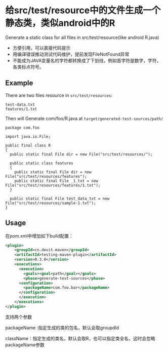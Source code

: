 # 给src/test/resource中的文件生成一个静态类，类似android中的R

Generate a static class for all files in src/test/resource(like android R.java)

* 方便引用，可以直接代码提示
* 用编译错误推动测试代码维护，提前发现FileNotFound异常
* 不能成为JAVA变量名的字符都转换成了下划线，例如首字符是数字，字符，各类标点符号。

## Example

There are two files resource in `src/test/resources`:
    
    test-data.txt
    features/1.txt
    
Then will Generate com/foo/R.java at `target/generated-test-sources/path/`

    package com.foo
    
    import java.io.File;
    
    public final class R
    {
      public static final File dir = new File("src/test/resources/");
      
      public static class features
      {
        public static final File dir = new File("src/test/resources/features");
        public static final File _1_txt = new File("src/test/resources/features/1.txt");
      }
      
      public static final File test_data_txt = new File("src/test/resources/sample-1.txt");
    }
## Usage

在pom.xml中增加如下build配置：

```xml
<plugin>
    <groupId>cn.devit.maven</groupId>
    <artifactId>testing-maven-plugin</artifactId>
    <version>0.3.0</version>
    <executions>
      <execution>
        <goals><goal>path</goal></goals>
        <phase>generate-test-sources</phase>
      <configuration>
        <packageName>com.foo.bar</packageName>
      </configuration>
      </execution>
    </executions>
</plugin>
```


支持两个参数

packageName :指定生成的类的包名，默认会取groupdId

className：指定生成的类名，默认会取R，也可以指定类全名，这时会忽略packageName参数